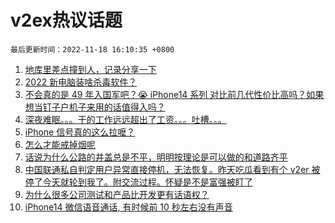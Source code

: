 # v2ex热议话题

`最后更新时间：2022-11-18 16:10:35 +0800`

1. [地库里差点撞到人，记录分享一下](https://www.v2ex.com/t/896102)
1. [2022 新电脑装啥杀毒软件？](https://www.v2ex.com/t/896092)
1. [不会真的是 49 年入国军吧？😭
iPhone14 系列 对比前几代性价比高吗？如果想当钉子户机子来用的话值得入吗？](https://www.v2ex.com/t/896132)
1. [深夜难眠。。。干的工作远远超出了工资。。。吐槽。。。](https://www.v2ex.com/t/896087)
1. [iPhone 信号真的这么拉嚒？](https://www.v2ex.com/t/896159)
1. [怎么才能戒掉烟呢](https://www.v2ex.com/t/896044)
1. [话说为什么公路的井盖总是不平，明明按理论是可以做的和道路齐平](https://www.v2ex.com/t/896118)
1. [中国联通私自判定用户异常直接停机，无法恢复。昨天吃瓜看到有个 v2er 被停了今天就轮到我了。附交流过程。怀疑是不是富强被盯了](https://www.v2ex.com/t/896035)
1. [为什么很多公司测试和产品比开发更有话语权？](https://www.v2ex.com/t/896101)
1. [iPhone14 微信语音通话, 有时候前 10 秒左右没有声音](https://www.v2ex.com/t/896023)

